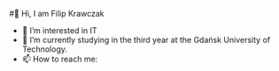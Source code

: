 #👋 Hi, I am Filip Krawczak
- 👀 I’m interested in IT
- 🌱 I’m currently studying in the third year at the Gdańsk University of Technology.
- 📫 How to reach me: 

